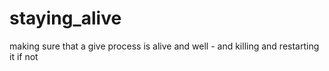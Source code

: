 # staying_alive
making sure that a give process is alive and well - and killing and restarting it if not
